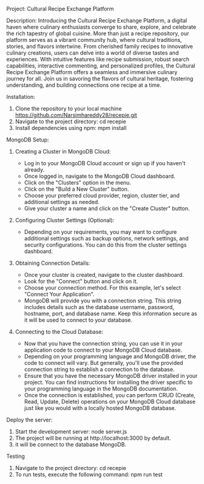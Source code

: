 Project: Cultural Recipe Exchange Platform

Description:
Introducing the Cultural Recipe Exchange Platform, a digital haven where culinary enthusiasts converge to share, explore, and celebrate the rich tapestry of global cuisine. More than just a recipe repository, our platform serves as a vibrant community hub, where cultural traditions, stories, and flavors intertwine. From cherished family recipes to innovative culinary creations, users can delve into a world of diverse tastes and experiences. With intuitive features like recipe submission, robust search capabilities, interactive commenting, and personalized profiles, the Cultural Recipe Exchange Platform offers a seamless and immersive culinary journey for all. Join us in savoring the flavors of cultural heritage, fostering understanding, and building connections one recipe at a time.

Installation:

1. Clone the repository to your local machine
   https://github.com/Narsimhareddy28/recepie.git
2. Navigate to the project directory:
   cd recepie
3. Install dependencies using npm:
   mpm install

MongoDB Setup:

1. Creating a Cluster in MongoDB Cloud:

   - Log in to your MongoDB Cloud account or sign up if you haven't already.
   - Once logged in, navigate to the MongoDB Cloud dashboard.
   - Click on the "Clusters" option in the menu.
   - Click on the "Build a New Cluster" button.
   - Choose your preferred cloud provider, region, cluster tier, and additional settings as needed.
   - Give your cluster a name and click on the "Create Cluster" button.

2. Configuring Cluster Settings (Optional):

   - Depending on your requirements, you may want to configure additional settings such as backup options, network settings, and security configurations. You can do this from the cluster settings dashboard.

3. Obtaining Connection Details:

   - Once your cluster is created, navigate to the cluster dashboard.
   - Look for the "Connect" button and click on it.
   - Choose your connection method. For this example, let's select "Connect Your Application".
   - MongoDB will provide you with a connection string. This string includes details such as the database username, password, hostname, port, and database name. Keep this information secure as it will be used to connect to your database.

4. Connecting to the Cloud Database:
   - Now that you have the connection string, you can use it in your application code to connect to your MongoDB Cloud database.
   - Depending on your programming language and MongoDB driver, the code to connect will vary. But generally, you'll use the provided connection string to establish a connection to the database.
   - Ensure that you have the necessary MongoDB driver installed in your project. You can find instructions for installing the driver specific to your programming language in the MongoDB documentation.
   - Once the connection is established, you can perform CRUD (Create, Read, Update, Delete) operations on your MongoDB Cloud database just like you would with a locally hosted MongoDB database.

Deploy the server:

1. Start the development server:
   node server.js
2. The project will be running at http://localhost:3000 by default.
3. it will be connect to the database MongoDB.

Testing

1. Navigate to the project directory:
   cd recepie
2. To run tests, execute the following command:
   npm run test
